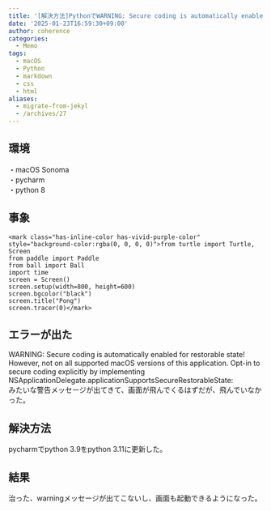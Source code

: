 ```yaml
---
title: '[解決方法]PythonでWARNING: Secure coding is automatically enabled for restorable state.'
date: '2025-01-23T16:59:30+09:00'
author: coherence
categories:
  - Memo
tags:
  - macOS
  - Python
  - markdown
  - css
  - html
aliases:
  - migrate-from-jekyl
  - /archives/27
---
```


## 環境

・macOS Sonoma  
・pycharm  
・python 8

## 事象 

```
<mark class="has-inline-color has-vivid-purple-color" style="background-color:rgba(0, 0, 0, 0)">from turtle import Turtle, Screen
from paddle import Paddle
from ball import Ball
import time
screen = Screen()
screen.setup(width=800, height=600)
screen.bgcolor("black")
screen.title("Pong")
screen.tracer(0)</mark>
```

## **エラーが出た**

WARNING: Secure coding is automatically enabled for restorable state! However, not on all supported macOS versions of this application. Opt-in to secure coding explicitly by implementing NSApplicationDelegate.applicationSupportsSecureRestorableState:  
みたいな警告メッセージが出てきて、画面が飛んでくるはずだが、飛んでいなかった。

## **解決方法**

pycharmでpython 3.9をpython 3.11に更新した。

## 結果

治った、warningメッセージが出てこないし、画面も起動できるようになった。